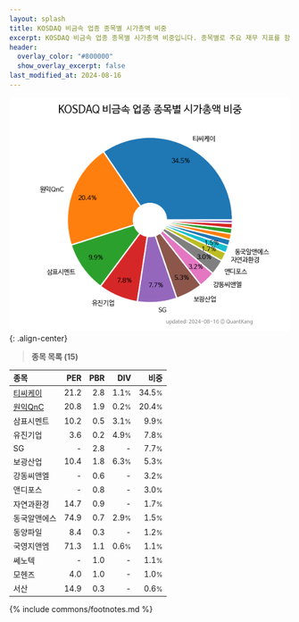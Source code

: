 ```yaml
---
layout: splash
title: KOSDAQ 비금속 업종 종목별 시가총액 비중
excerpt: KOSDAQ 비금속 업종 종목별 시가총액 비중입니다. 종목별로 주요 재무 지표를 함께 표시합니다.
header:
  overlay_color: "#800000"
  show_overlay_excerpt: false
last_modified_at: 2024-08-16
---
```



![KOSDAQ 비금속 업종 종목별 시가총액 비중](/stats/sector/images/kosdaq_업종_비금속_종목.png){: .align-center}


> **종목 목록 (15)**<a id="list"></a>

| **종목** | **PER** | **PBR** | **DIV** | **비중** |
| :------- | ------: | ------: | ------: | -------: |
| [티씨케이](/064760/) | 21.2 | 2.8 | 1.1<small>%</small> | 34.5<small>%</small> |
| [원익QnC](/074600/) | 20.8 | 1.9 | 0.2<small>%</small> | 20.4<small>%</small> |
| 삼표시멘트 | 10.2 | 0.5 | 3.1<small>%</small> | 9.9<small>%</small> |
| 유진기업 | 3.6 | 0.2 | 4.9<small>%</small> | 7.8<small>%</small> |
| SG | - | 2.8 | - | 7.7<small>%</small> |
| 보광산업 | 10.4 | 1.8 | 6.3<small>%</small> | 5.3<small>%</small> |
| 강동씨앤엘 | - | 0.6 | - | 3.2<small>%</small> |
| 앤디포스 | - | 0.8 | - | 3.0<small>%</small> |
| 자연과환경 | 14.7 | 0.9 | - | 1.7<small>%</small> |
| 동국알앤에스 | 74.9 | 0.7 | 2.9<small>%</small> | 1.5<small>%</small> |
| 동양파일 | 8.4 | 0.3 | - | 1.2<small>%</small> |
| 국영지앤엠 | 71.3 | 1.1 | 0.6<small>%</small> | 1.1<small>%</small> |
| 쎄노텍 | - | 1.0 | - | 1.1<small>%</small> |
| 모헨즈 | 4.0 | 1.0 | - | 1.0<small>%</small> |
| 서산 | 14.9 | 0.3 | - | 0.6<small>%</small> |

{% include commons/footnotes.md %}